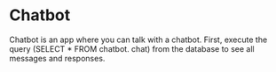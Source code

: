 # Chatbot
Chatbot is an app where you can talk with a chatbot. First, execute the query (SELECT * FROM chatbot. chat) from the database to see all messages and responses.
